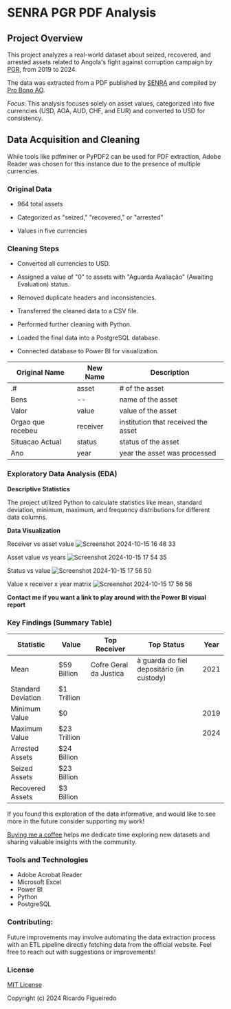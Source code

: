 # SENRA PGR PDF Analysis

## Project Overview

This project analyzes a real-world dataset about seized, recovered, and arrested assets related to Angola's fight against corruption campaign by [PGR](https://www.pgr.ao/senra), from 2019 to 2024.

The data was extracted from a PDF published by [SENRA](https://www.senra.pgr.ao/) and compiled by [Pro Bono AO](https://probonoangola.org/).

*Focus*: This analysis focuses solely on asset values, categorized into five currencies (USD, AOA, AUD, CHF, and EUR) and converted to USD for consistency.

## Data Acquisition and Cleaning

While tools like pdfminer or PyPDF2 can be used for PDF extraction, Adobe Reader was chosen for this instance due to the presence of multiple currencies.

### Original Data

- 964 total assets

- Categorized as "seized," "recovered," or "arrested"

- Values in five currencies


### Cleaning Steps

- Converted all currencies to USD.

- Assigned a value of "0" to assets with "Aguarda Avaliação" (Awaiting Evaluation) status.

- Removed duplicate headers and inconsistencies.

- Transferred the cleaned data to a CSV file.

- Performed further cleaning with Python.

- Loaded the final data into a PostgreSQL database.

- Connected database to Power BI for visualization.


| **Original Name**   | **New Name**   |  **Description**                     |
|---------------------|----------------|--------------------------------------|
| .#                  |     asset      |  # of the asset                      |
| Bens                |      --        |  name of the asset                   |
| Valor               |     value      |  value of the asset                  |
| Orgao que recebeu   |    receiver    | institution that received the asset  |
| Situacao Actual     |     status     | status of the asset                  |
| Ano                 |      year      |  year the asset was processed        |


### Exploratory Data Analysis (EDA)

**Descriptive Statistics**

The project utilized Python to calculate statistics like mean, standard deviation, minimum, maximum, and frequency distributions for different data columns.



**Data Visualization** 

Receiver vs asset value
![Screenshot 2024-10-15 16 48 33](https://github.com/user-attachments/assets/c075a292-7363-4c8d-bfc8-5c00db6f8538)


Asset value vs years
![Screenshot 2024-10-15 17 54 35](https://github.com/user-attachments/assets/dee56613-1d58-427e-b21a-2e693ebacd71)


Status vs value
![Screenshot 2024-10-15 17 56 50](https://github.com/user-attachments/assets/d0f8280e-00d6-4fd2-9c9f-2dccc9ea83e7)


Value x receiver x year matrix
![Screenshot 2024-10-15 17 56 56](https://github.com/user-attachments/assets/80ef14d4-6bb2-4108-8a96-7da35835271e)




**Contact me if you want a link to play around with the Power BI visual report**




### Key Findings (Summary Table)

|Statistic	        |   Value  	    | Top Receiver	         |   Top Status	                             | Year |
|-------------------|---------------|------------------------|-------------------------------------------|------|
|Mean	              |  $59 Billion	| Cofre Geral da Justica | à guarda do fiel depositário (in custody) | 2021 |
|Standard Deviation |  $1 Trillion	|		                     |                                           |      |
|Minimum Value      |  $0			      |                        |                                           | 2019 |
|Maximum Value	    |  $23 Trillion	|		                     |                                           | 2024 |
|Arrested Assets    |  $24 Billion	|		                     |                                           |      |
|Seized Assets	    |  $23 Billion	|		                     |                                           |      |
|Recovered Assets   |  $3 Billion   |                        |                                           |      |




If you found this exploration of the data informative, and would like to see more in the future consider supporting my work! 

[Buying me a coffee](https://buymeacoffee.com/rickoalex) helps me dedicate time exploring new datasets and sharing valuable insights with the community.



### Tools and Technologies

- Adobe Acrobat Reader
- Microsoft Excel
- Power BI
- Python
- PostgreSQL



### Contributing:

Future improvements may involve automating the data extraction process with an ETL pipeline directly fetching data from the official website. 
Feel free to reach out with suggestions or improvements!





### License

<a href="https://opensource.org/license/mit">MIT License</a> 







Copyright (c) 2024 Ricardo Figueiredo
